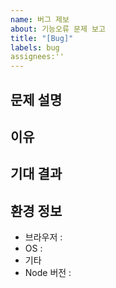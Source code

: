 ```yaml
---
name: 버그 제보
about: 기능오류 문제 보고
title: "[Bug]"
labels: bug
assignees:''
---
```



## 문제 설명
<!--  뭐시 중헌디 -->

## 이유
<!-- 왜 이 기능이 필요한지, 어떤 문제를 해결하는지 설명 -->

## 기대 결과
<!-- 어떤 결과를 기대하는지 설명 -->


## 환경 정보
- 브라우저 :
- OS :
- 기타
- Node 버전 :